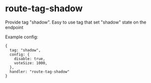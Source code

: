 # route-tag-shadow
Provide tag "shadow". Easy to use tag that set "shadow" state on the endpoint


Example config: 
```
{
  tag: "shadow",
  config: {
    disable: true,
    voteSize: 1000,
  },
  handler: "route-tag-shadow"
}
```
